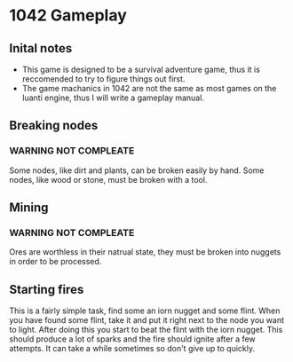 # 1042 Gameplay

## Inital notes

- This game is designed to be a survival adventure game, thus it is reccomended to try to figure things out first.
- The game machanics in 1042 are not the same as most games on the luanti engine, thus I will write a gameplay manual.

## Breaking nodes
### WARNING NOT COMPLEATE
Some nodes, like dirt and plants, can be broken easily by hand. Some nodes, like wood or stone, must be broken with a tool.

## Mining
### WARNING NOT COMPLEATE
Ores are worthless in their natrual state, they must be broken into nuggets in order to be processed.

## Starting fires
This is a fairly simple task, find some an iorn nugget and some flint. When you have found some flint, take it and put it right next to the node you want to light. After doing this you start to beat the flint with the iorn nugget. This should produce a lot of sparks and the fire should ignite after a few attempts. It can take a while sometimes so don't give up to quickly.
